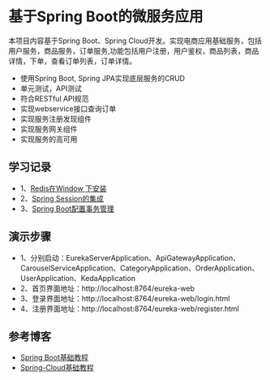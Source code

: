 # 基于Spring Boot的微服务应用

本项目内容基于Spring Boot、Spring Cloud开发。实现电商应用基础服务，包括用户服务，商品服务，订单服务,功能包括用户注册，用户鉴权，商品列表，商品详情，下单，查看订单列表，订单详情。

- 使用Spring Boot, Spring JPA实现底层服务的CRUD 
- 单元测试，API测试 
- 符合RESTful API规范 
- 实现webservice接口查询订单
- 实现服务注册发现组件
- 实现服务网关组件
- 实现服务的高可用

## 学习记录
- 1、[Redis在Window 下安装](https://github.com/suxiongwei/keda/blob/master/web/src/main/resources/static/readme/redis.md)
- 2、[Spring Session的集成](https://github.com/suxiongwei/keda/blob/master/web/src/main/resources/static/readme/spring_session.md)
- 3、[Spring Boot配置事务管理](https://github.com/suxiongwei/keda/blob/master/web/src/main/resources/static/readme/transactional.md)
## 演示步骤
- 1、分别启动：EurekaServerApplication、ApiGatewayApplication、CarouselServiceApplication、CategoryApplication、OrderApplication、UserApplication、KedaApplication
- 2、首页界面地址：http://localhost:8764/eureka-web
- 3、登录界面地址：http://localhost:8764/eureka-web/login.html
- 4、注册界面地址：http://localhost:8764/eureka-web/register.html

## 参考博客
- [Spring Boot基础教程](http://blog.didispace.com/Spring-Boot%E5%9F%BA%E7%A1%80%E6%95%99%E7%A8%8B/)
- [Spring-Cloud基础教程](http://blog.didispace.com/Spring-Cloud%E5%9F%BA%E7%A1%80%E6%95%99%E7%A8%8B/ )

